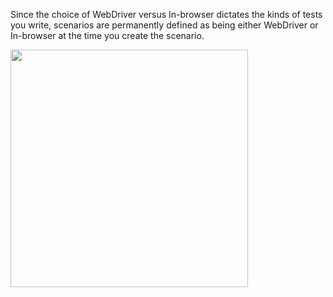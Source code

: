 Since the choice of WebDriver versus In-browser dictates the kinds of tests you write, scenarios are 
permanently defined as being either WebDriver or In-browser at the time you create the scenario. 

<img src="resources/images/senchatest/ChooseWebDriverOrInBrowser.jpg" height="380" />


